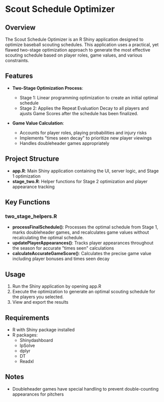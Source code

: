 # Scout Schedule Optimizer

## Overview

The Scout Schedule Optimizer is an R Shiny application designed to optimize baseball scouting schedules. This application uses a practical, yet flawed two-stage optimization approach to generate the most effective scouting schedule based on player roles, game values, and various constraints.

## Features

- **Two-Stage Optimization Process**:
  - Stage 1: Linear programming optimization to create an initial optimal schedule
  - Stage 2: Applies the Repeat Evaluation Decay to all players and ajusts Game Scores after the schedule has been finalized.

- **Game Value Calculation**:
  - Accounts for player roles, playing probabilities and injury risks
  - Implements "times seen decay" to prioritize new player viewings
  - Handles doubleheader games appropriately

## Project Structure

- **app.R**: Main Shiny application containing the UI, server logic, and Stage 1 optimization
- **stage_two.R**: Helper functions for Stage 2 optimization and player appearance tracking

## Key Functions

### two_stage_helpers.R

- **processFinalSchedule()**: Processes the optimal schedule from Stage 1, marks doubleheader games, and recalculates game values without recalculating the optimal schedule.
- **updatePlayerAppearances()**: Tracks player appearances throughout the season for accurate "times seen" calculations
- **calculateAccurateGameScore()**: Calculates the precise game value including player bonuses and times seen decay

## Usage

1. Run the Shiny application by opening app.R
2. Execute the optimization to generate an optimal scouting schedule for the players you selected.
3. View and export the results

## Requirements

- R with Shiny package installed
- R packages:
  - Shinydashboard
  - lpSolve
  - dplyr 
  - DT
  - Readxl

## Notes

- Doubleheader games have special handling to prevent double-counting appearances for pitchers 


